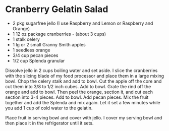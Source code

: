# Cranberry Gelatin Salad
  
- 2 pkg sugarfree jello (I use Raspberry and Lemon or Raspberry and Orange)
- 1 12 oz package cranberries - (about 3 cups)
- 1 stalk celery
- 1 lg or 2 small Granny Smith apples
- 1 seedless orange
- 3/4 cup pecan pieces
- 1/2 cup Splenda granular

Dissolve jello in 2 cups boiling water and set aside.  I slice the cranberries
with the slicing blade of my food processor and place them in a large mixing
bowl.  Chop the celery stalk and add to bowl.  Cut the apple off the core and
cut them into 3/8 to 1/2 inch cubes.  Add to bowl.  Grate the rind off the
orange and add to bowl.  Then peel the orange, section it, and cut each section
into 3-4 pieces.  Add to bowl.  Add pecan pieces.  Mix the fruit together and
add the Splenda and mix again.  Let it set a few minutes while you add 1 cup of
cold water to the gelatin.

Place fruit in serving bowl and cover with jello.  I cover my serving bowl and
then place it in the refrigerator until it sets.

